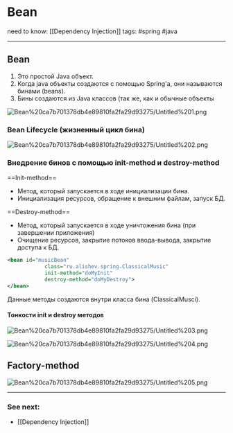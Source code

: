  # Bean

need to know: [[Dependency Injection]]
tags: #spring #java

---
## Bean

1. Это простой Java объект.
2. Когда java объекты создаются с помощью Spring'а, они называются бинами (beans).
3. Бины создаются из Java классов (так же, как и обычные объекты

![Bean%20ca7b701378db4e89810fa2fa29d93275/Untitled%201.png](Untitled%201%201.png)

### Bean Lifecycle (жизненный цикл бина)

![Bean%20ca7b701378db4e89810fa2fa29d93275/Untitled%202.png](Untitled%202.png)

### Внедрение бинов с помощью init-method и destroy-method

==Init-method==

- Метод, который запускается в ходе инициализации бина.
- Инициализация ресурсов, обращение к внешним файлам, запуск БД.

==Destroy-method==

- Метод, который запускается в ходе уничтожения бина (при завершении приложения)
- Очищение ресурсов, закрытие потоков ввода-вывода, закрытие доступа к БД.

```xml
<bean id="musicBean"
			class="ru.alishev.spring.ClassicalMusic"
			init-method="doMyInit"
			destroy-method="doMyDestroy">
</bean>
```

Данные методы создаются внутри класса бина (ClassicalMusci).

#### Тонкости init и destroy методов

![Bean%20ca7b701378db4e89810fa2fa29d93275/Untitled%203.png](Untitled%203.png)

![Bean%20ca7b701378db4e89810fa2fa29d93275/Untitled%204.png](Untitled%204.png)

## Factory-method

![Bean%20ca7b701378db4e89810fa2fa29d93275/Untitled%205.png](Untitled%205.png)

---
### See next:
- [[Dependency Injection]]